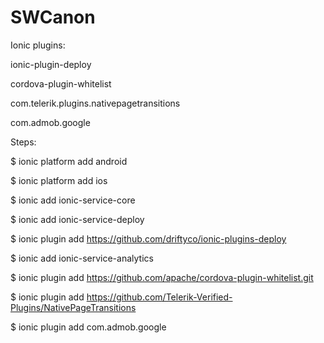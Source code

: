 # SWCanon


Ionic plugins:

ionic-plugin-deploy

cordova-plugin-whitelist

com.telerik.plugins.nativepagetransitions

com.admob.google

Steps:

$ ionic platform add android

$ ionic platform add ios

$ ionic add ionic-service-core

$ ionic add ionic-service-deploy

$ ionic plugin add https://github.com/driftyco/ionic-plugins-deploy

$ ionic add ionic-service-analytics

$ ionic plugin add https://github.com/apache/cordova-plugin-whitelist.git

$ ionic plugin add https://github.com/Telerik-Verified-Plugins/NativePageTransitions

$ ionic plugin add com.admob.google
